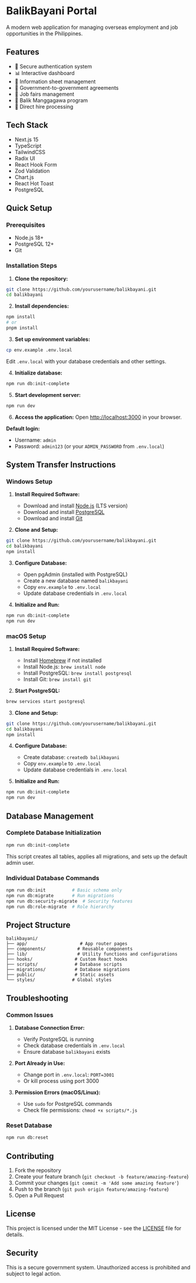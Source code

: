 # BalikBayani Portal

A modern web application for managing overseas employment and job opportunities in the Philippines.

## Features

- 🔐 Secure authentication system
- 📊 Interactive dashboard
- 📝 Information sheet management
- 🤝 Government-to-government agreements
- 💼 Job fairs management
- 👥 Balik Manggagawa program
- 🎯 Direct hire processing

## Tech Stack

- Next.js 15
- TypeScript
- TailwindCSS
- Radix UI
- React Hook Form
- Zod Validation
- Chart.js
- React Hot Toast
- PostgreSQL

## Quick Setup

### Prerequisites
- Node.js 18+ 
- PostgreSQL 12+
- Git

### Installation Steps

1. **Clone the repository:**
```bash
git clone https://github.com/yourusername/balikbayani.git
cd balikbayani
```

2. **Install dependencies:**
```bash
npm install
# or
pnpm install
```

3. **Set up environment variables:**
```bash
cp env.example .env.local
```
Edit `.env.local` with your database credentials and other settings.

4. **Initialize database:**
```bash
npm run db:init-complete
```

5. **Start development server:**
```bash
npm run dev
```

6. **Access the application:**
Open [http://localhost:3000](http://localhost:3000) in your browser.

**Default login:**
- Username: `admin`
- Password: `admin123` (or your `ADMIN_PASSWORD` from `.env.local`)

## System Transfer Instructions

### Windows Setup

1. **Install Required Software:**
   - Download and install [Node.js](https://nodejs.org/) (LTS version)
   - Download and install [PostgreSQL](https://www.postgresql.org/download/windows/)
   - Download and install [Git](https://git-scm.com/download/win)

2. **Clone and Setup:**
```bash
git clone https://github.com/yourusername/balikbayani.git
cd balikbayani
npm install
```

3. **Configure Database:**
   - Open pgAdmin (installed with PostgreSQL)
   - Create a new database named `balikbayani`
   - Copy `env.example` to `.env.local`
   - Update database credentials in `.env.local`

4. **Initialize and Run:**
```bash
npm run db:init-complete
npm run dev
```

### macOS Setup

1. **Install Required Software:**
   - Install [Homebrew](https://brew.sh/) if not installed
   - Install Node.js: `brew install node`
   - Install PostgreSQL: `brew install postgresql`
   - Install Git: `brew install git`

2. **Start PostgreSQL:**
```bash
brew services start postgresql
```

3. **Clone and Setup:**
```bash
git clone https://github.com/yourusername/balikbayani.git
cd balikbayani
npm install
```

4. **Configure Database:**
   - Create database: `createdb balikbayani`
   - Copy `env.example` to `.env.local`
   - Update database credentials in `.env.local`

5. **Initialize and Run:**
```bash
npm run db:init-complete
npm run dev
```

## Database Management

### Complete Database Initialization
```bash
npm run db:init-complete
```
This script creates all tables, applies all migrations, and sets up the default admin user.

### Individual Database Commands
```bash
npm run db:init          # Basic schema only
npm run db:migrate       # Run migrations
npm run db:security-migrate  # Security features
npm run db:role-migrate  # Role hierarchy
```

## Project Structure

```
balikbayani/
├── app/                    # App router pages
├── components/            # Reusable components
├── lib/                   # Utility functions and configurations
├── hooks/                # Custom React hooks
├── scripts/              # Database scripts
├── migrations/           # Database migrations
├── public/               # Static assets
└── styles/              # Global styles
```

## Troubleshooting

### Common Issues

1. **Database Connection Error:**
   - Verify PostgreSQL is running
   - Check database credentials in `.env.local`
   - Ensure database `balikbayani` exists

2. **Port Already in Use:**
   - Change port in `.env.local`: `PORT=3001`
   - Or kill process using port 3000

3. **Permission Errors (macOS/Linux):**
   - Use `sudo` for PostgreSQL commands
   - Check file permissions: `chmod +x scripts/*.js`

### Reset Database
```bash
npm run db:reset
```

## Contributing

1. Fork the repository
2. Create your feature branch (`git checkout -b feature/amazing-feature`)
3. Commit your changes (`git commit -m 'Add some amazing feature'`)
4. Push to the branch (`git push origin feature/amazing-feature`)
5. Open a Pull Request

## License

This project is licensed under the MIT License - see the [LICENSE](LICENSE) file for details.

## Security

This is a secure government system. Unauthorized access is prohibited and subject to legal action. 